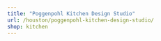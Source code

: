 ```yaml
---
title: "Poggenpohl Kitchen Design Studio"
url: /houston/poggenpohl-kitchen-design-studio/
shop: kitchen
---
```

